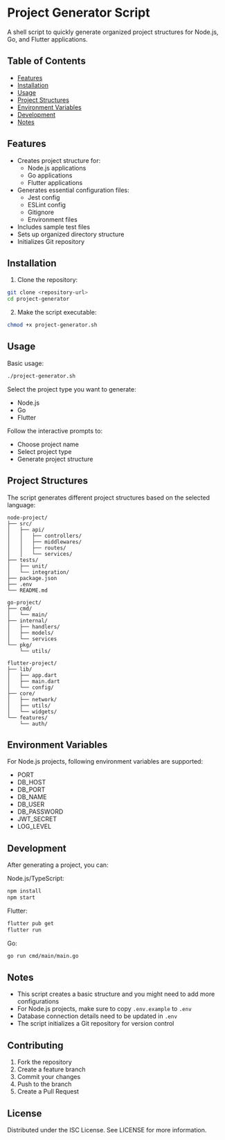 
# Project Generator Script

A shell script to quickly generate organized project structures for Node.js, Go, and Flutter applications.

## Table of Contents
- [Features](#features)
- [Installation](#installation)
- [Usage](#usage)
- [Project Structures](#project-structures)
- [Environment Variables](#environment-variables)
- [Development](#development)
- [Notes](#notes)

## Features

- Creates project structure for:
  - Node.js applications
  - Go applications
  - Flutter applications
- Generates essential configuration files:
  - Jest config
  - ESLint config
  - Gitignore
  - Environment files
- Includes sample test files
- Sets up organized directory structure
- Initializes Git repository

## Installation

1. Clone the repository:
```bash
git clone <repository-url>
cd project-generator
```

2. Make the script executable:
```bash
chmod +x project-generator.sh
```

## Usage

Basic usage:
```bash
./project-generator.sh
```

Select the project type you want to generate:
- Node.js
- Go
- Flutter

Follow the interactive prompts to:
- Choose project name
- Select project type
- Generate project structure

## Project Structures

The script generates different project structures based on the selected language:

```plaintext
node-project/
├── src/                    
│   ├── api/                
│   │   ├── controllers/    
│   │   ├── middlewares/    
│   │   ├── routes/         
│   │   └── services/      
├── tests/                 
│   ├── unit/              
│   └── integration/      
├── package.json          
├── .env                  
└── README.md   

go-project/
├── cmd/                  
│   └── main/             
├── internal/             
│   ├── handlers/         
│   ├── models/           
│   └── services         
└── pkg/                  
    └── utils/              

flutter-project/
├── lib/                   
│   ├── app.dart           
│   ├── main.dart          
│   └── config/           
├── core/                  
│   ├── network/           
│   ├── utils/             
│   └── widgets/          
└── features/             
    └── auth/              
```

## Environment Variables

For Node.js projects, following environment variables are supported:

- PORT
- DB_HOST
- DB_PORT
- DB_NAME
- DB_USER
- DB_PASSWORD
- JWT_SECRET
- LOG_LEVEL

## Development

After generating a project, you can:

Node.js/TypeScript:
```bash
npm install
npm start
```

Flutter:
```bash
flutter pub get
flutter run
```

Go:
```bash
go run cmd/main/main.go
```

## Notes

- This script creates a basic structure and you might need to add more configurations
- For Node.js projects, make sure to copy `.env.example` to `.env`
- Database connection details need to be updated in `.env`
- The script initializes a Git repository for version control

## Contributing

1. Fork the repository
2. Create a feature branch
3. Commit your changes
4. Push to the branch
5. Create a Pull Request

## License

Distributed under the ISC License. See LICENSE for more information.
